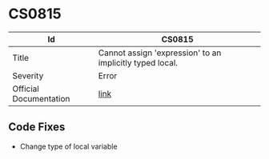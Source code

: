 # CS0815

| Id                     | CS0815                                                            |
| ---------------------- | ----------------------------------------------------------------- |
| Title                  | Cannot assign 'expression' to an implicitly typed local\.         |
| Severity               | Error                                                             |
| Official Documentation | [link](http://docs.microsoft.com/en-us/dotnet/csharp/misc/cs0815) |

## Code Fixes

* Change type of local variable

